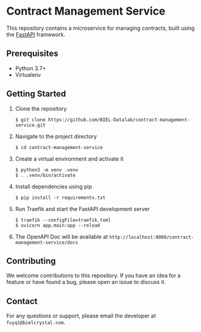# Contract Management Service

This repository contains a microservice for managing contracts, built using the [FastAPI](https://fastapi.tiangolo.com/) framework. 

## Prerequisites
- Python 3.7+
- Virtualenv

## Getting Started

1. Clone the repository
    ```
    $ git clone https://github.com/BIEL-Datalab/contract-management-service.git
    ```
2. Navigate to the project directory
    ```
    $ cd contract-management-service
    ```
3. Create a virtual environment and activate it
    ```
    $ python3 -m venv .venv
    $ . .venv/bin/activate
    ```
4. Install dependencies using pip
    ```
    $ pip install -r requirements.txt
    ```
5. Run Traefik and start the FastAPI development server
   ```
   $ traefik --configFile=traefik.toml
   $ uvicorn app.main:app --reload
   ```
6. The OpenAPI Doc will be available at `http://localhost:8000/contract-management-service/docs`


## Contributing

We welcome contributions to this repository. If you have an idea for a feature or have found a bug, please open an issue to discuss it.

## Contact
For any questions or support, please email the developer at `fuyq1@bielcrystal.com`.